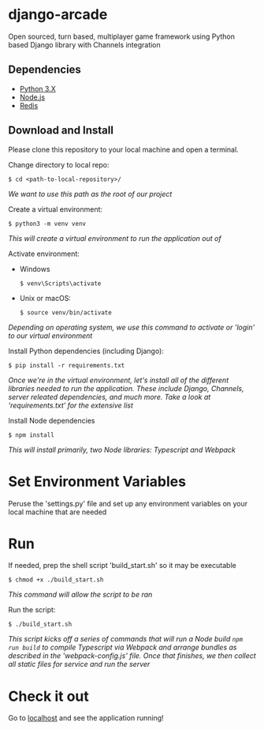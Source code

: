 # django-arcade
Open sourced, turn based, multiplayer game framework using Python based Django library with Channels integration

## Dependencies
- [Python 3.X](https://www.python.org/downloads/)
- [Node.js](https://nodejs.org/en/download)
- [Redis](https://redis.io/docs/install/install-redis/)

## Download and Install
Please clone this repository to your local machine and open a terminal.

Change directory to local repo:

`$ cd <path-to-local-repository>/`

*We want to use this path as the root of our project*

Create a virtual environment:

`$ python3 -m venv venv`

*This will create a virtual environment to run the application out of*

Activate environment:

- Windows

    `$ venv\Scripts\activate`

- Unix or macOS:

    `$ source venv/bin/activate`

*Depending on operating system, we use this command to activate or 'login' to our virtual environment*

Install Python dependencies (including Django):

`$ pip install -r requirements.txt`

*Once we're in the virtual environment, let's install all of the different libraries needed to run the application. These include Django, Channels, server releated dependencies, and much more. Take a look at 'requirements.txt' for the extensive list*

Install Node dependencies

`$ npm install`

*This will install primarily, two Node libraries: Typescript and Webpack*

# Set Environment Variables
Peruse the 'settings.py' file and set up any environment variables on your local machine that are needed

# Run

If needed, prep the shell script 'build_start.sh' so it may be executable

`$ chmod +x ./build_start.sh`

*This command will allow the script to be ran*

Run the script:

`$ ./build_start.sh`

*This script kicks off a series of commands that will run a Node build `npm run build` to compile Typescript via Webpack and arrange bundles as described in the 'webpack-config.js' file. Once that finishes, we then collect all static files for service and run the server*

# Check it out
Go to [localhost](localhost:8000/) and see the application running!